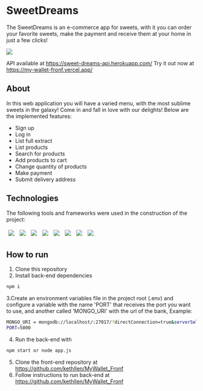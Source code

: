 # SweetDreams

The SweetDreams is an e-commerce app for sweets, with it you can order your favorite sweets, make the payment and receive them at your home in just a few clicks!

<img src="src/assets/sweetDremas-usage.gif" />

API available at https://sweet-dreams-api.herokuapp.com/
Try it out now at https://my-wallet-fronf.vercel.app/

## About

In this web application you will have a varied menu, with the most sublime sweets in the galaxy! Come in and fall in love with our delights! Below are the implemented features:

- Sign up
- Log in
- List full extract
- List products
- Search for products
- Add products to cart
- Change quantity of products
- Make payment
- Submit delivery address

## Technologies
The following tools and frameworks were used in the construction of the project:<br>
<p>
  <img style='margin: 5px;' src='https://img.shields.io/badge/styled-components%20-%2320232a.svg?&style=for-the-badge&color=b8679e&logo=styled-components&logoColor=%3a3a3a'>
  <img style='margin: 5px;' src='https://img.shields.io/badge/axios%20-%2320232a.svg?&style=for-the-badge&color=informational'>
  <img style='margin: 5px;' src="https://img.shields.io/badge/react-app%20-%2320232a.svg?&style=for-the-badge&color=60ddf9&logo=react&logoColor=%2361DAFB"/>
  <img style='margin: 5px;' src="https://img.shields.io/badge/react_route%20-%2320232a.svg?&style=for-the-badge&logo=react&logoColor=%2361DAFB"/>
  <img style='margin: 5px;' src='https://img.shields.io/badge/mongobd%20-%2320232a.svg?&style=for-the-badge&color=yellowgreen&logo=mongodb&logoColor=%2361DAFB%27'>
  <img style='margin: 5px;' src='https://img.shields.io/badge/nodejs%20-%2320232a.svg?&style=for-the-badge&color=blue&logo=javascript&logoColor=%2361DAFB%27'>
  <img style='margin: 5px;' src='https://img.shields.io/badge/express%20-%2320232a.svg?&style=for-the-badge&color=green&logo=express&logoColor=%2361DAFB%27'>
  <img style='margin: 5px;' src='https://img.shields.io/badge/sweetalert2%20-%2320232a.svg?&style=for-the-badge&color=important&logo=sweetalert2&logoColor=%2361DAFB%27'>
  
</p>

## How to run

1. Clone this repository
2. Install back-end dependencies
```bash
npm i
```
3.Create an environment variables file in the project root (.env) and configure a variable with the name 'PORT' that receives the port you want to use, and another called 'MONGO_URI' with the url of the bank, Example:
```bash
MONGO_URI = mongodb://localhost/:27017/?directConnection=true&serverSelectionTimeoutMS=2000&appName=ApiSweetDreams
PORT=5000
```
4. Run the back-end with
```bash
npm start or node app.js
```
5. Clone the front-end repository at https://github.com/kethllen/MyWallet_Fronf
6. Follow instructions to run back-end at https://github.com/kethllen/MyWallet_Fronf
